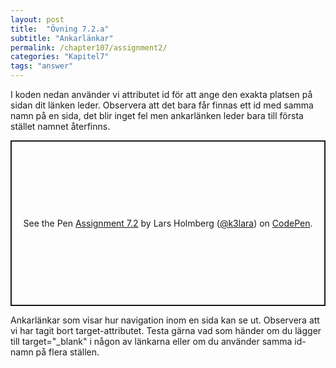 ```yaml
---
layout: post
title:  "Övning 7.2.a"
subtitle: "Ankarlänkar"
permalink: /chapter107/assignment2/
categories: "Kapitel7"
tags: "answer"
---
```

I koden nedan använder vi attributet id för att ange den exakta platsen på sidan dit länken leder. Observera att det bara får finnas ett id med samma namn på en sida, det blir inget fel men ankarlänken leder bara till första stället namnet återfinns.
<p class="codepen" data-height="265" data-theme-id="light" data-default-tab="html,result" data-user="k3lara" data-slug-hash="xxKYwqN" style="height: 265px; box-sizing: border-box; display: flex; align-items: center; justify-content: center; border: 2px solid; margin: 1em 0; padding: 1em;" data-pen-title="Assignment 7.2">
  <span>See the Pen <a href="https://codepen.io/k3lara/pen/xxKYwqN/">
  Assignment 7.2</a> by Lars Holmberg (<a href="https://codepen.io/k3lara">@k3lara</a>)
  on <a href="https://codepen.io">CodePen</a>.</span>
</p>
<script async src="https://static.codepen.io/assets/embed/ei.js"></script>
<figcaption>Ankarlänkar som visar hur navigation inom en sida kan se ut. Observera att vi har tagit bort target-attributet. Testa gärna vad som händer om du lägger till target="_blank" i någon av länkarna eller om du använder samma id-namn på flera ställen. </figcaption>
